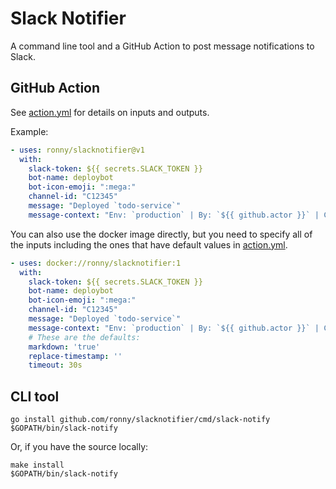 # Slack Notifier

A command line tool and a GitHub Action to post message notifications to Slack.

## GitHub Action

See [action.yml] for details on inputs and outputs.

[action.yml]: action.yml

Example:

```yaml
- uses: ronny/slacknotifier@v1
  with:
    slack-token: ${{ secrets.SLACK_TOKEN }}
    bot-name: deploybot
    bot-icon-emoji: ":mega:"
    channel-id: "C12345"
    message: "Deployed `todo-service`"
    message-context: "Env: `production` | By: `${{ github.actor }}` | Commit: `${{ github.sha }}`"
```

You can also use the docker image directly, but you need to specify all of the
inputs including the ones that have default values in [action.yml].

```yaml
- uses: docker://ronny/slacknotifier:1
  with:
    slack-token: ${{ secrets.SLACK_TOKEN }}
    bot-name: deploybot
    bot-icon-emoji: ":mega:"
    channel-id: "C12345"
    message: "Deployed `todo-service`"
    message-context: "Env: `production` | By: `${{ github.actor }}` | Commit: `${{ github.sha }}`"
    # These are the defaults:
    markdown: 'true'
    replace-timestamp: ''
    timeout: 30s
```
## CLI tool

```
go install github.com/ronny/slacknotifier/cmd/slack-notify
$GOPATH/bin/slack-notify
```

Or, if you have the source locally:

```
make install
$GOPATH/bin/slack-notify
```
